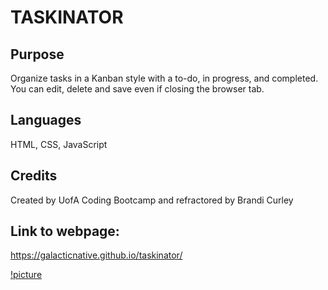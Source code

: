 # TASKINATOR

## Purpose
Organize tasks in a Kanban style with a to-do, in progress, and completed. You can edit, delete and save even if closing the browser tab. 

## Languages
HTML, CSS, JavaScript

## Credits
Created by UofA Coding Bootcamp and refractored by Brandi Curley

## Link to webpage:
https://galacticnative.github.io/taskinator/

[!picture](./assets/images/webpage-overview.png)